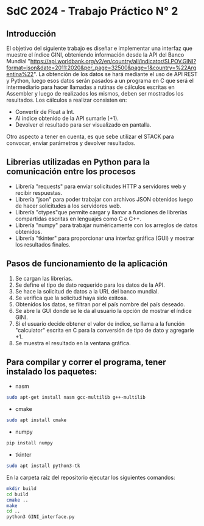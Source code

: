 # SdC 2024 - Trabajo Práctico N° 2

## Introducción

El objetivo del siguiente trabajo es diseñar e implementar una interfaz que muestre el índice GINI, obteniendo información desde la API del Banco Mundial "https://api.worldbank.org/v2/en/country/all/indicator/SI.POV.GINI?format=json&date=2011:2020&per_page=32500&page=1&country=%22Argentina%22".
La obtención de los datos se hará mediante el uso de API REST y Python, luego esos datos serán pasados a un programa en C que será el intermediario para hacer llamadas a rutinas de cálculos escritas en Assembler y luego de realizados los mismos, deben ser mostrados los resultados.
Los cálculos a realizar consisten en:

- Convertir de Float a Int.
- Al índice obtenido de la API sumarle (+1).
- Devolver el resultado para ser visualizado en pantalla.

Otro aspecto a tener en cuenta, es que sebe utilizar el STACK para convocar, enviar parámetros y devolver resultados.

## Librerias utilizadas en Python para la comunicación entre los procesos

- Librería "requests" para enviar solicitudes HTTP a servidores web y recibir respuestas.
- Librería "json" para poder trabajar con archivos JSON obtenidos luego de hacer solicitudes a los servidores web.
- Librería "ctypes"que permite cargar y llamar a funciones de librerías compartidas escritas en lenguajes como C o C++.
- Librería "numpy" para trabajar numéricamente con los arreglos de datos obtenidos.
- Librería "tkinter" para proporcionar una interfaz gráfica (GUI) y mostrar los resultados finales.

## Pasos de funcionamiento de la aplicación
1. Se cargan las librerias.
2. Se define el tipo de dato requerido para los datos de la API.
3. Se hace la solicitud de datos a la URL del banco mundial. 
4. Se verifica que la solicitud haya sido exitosa.
5. Obtenidos los datos, se filtran por el país nombre del país deseado.
6. Se abre la GUI donde se le da al usuario la opción de mostrar el índice GINI.
7. Si el usuario decide obtener el valor de índice, se llama a la función "calculator" escrita en C para la conversión de tipo de dato y agregarle +1.
8. Se muestra el resultado en la ventana gráfica.







## Para compilar y correr el programa, tener instalado los paquetes:
- nasm 
```bash
sudo apt-get install nasm gcc-multilib g++-multilib
```
- cmake 
```bash
sudo apt install cmake
```
- numpy
```bash
pip install numpy
```
- tkinter
```bash
sudo apt install python3-tk
```

En la carpeta raíz del repositorio ejecutar los siguientes comandos:

```bash
mkdir build
cd build
cmake ..
make
cd ..
python3 GINI_interface.py
```
